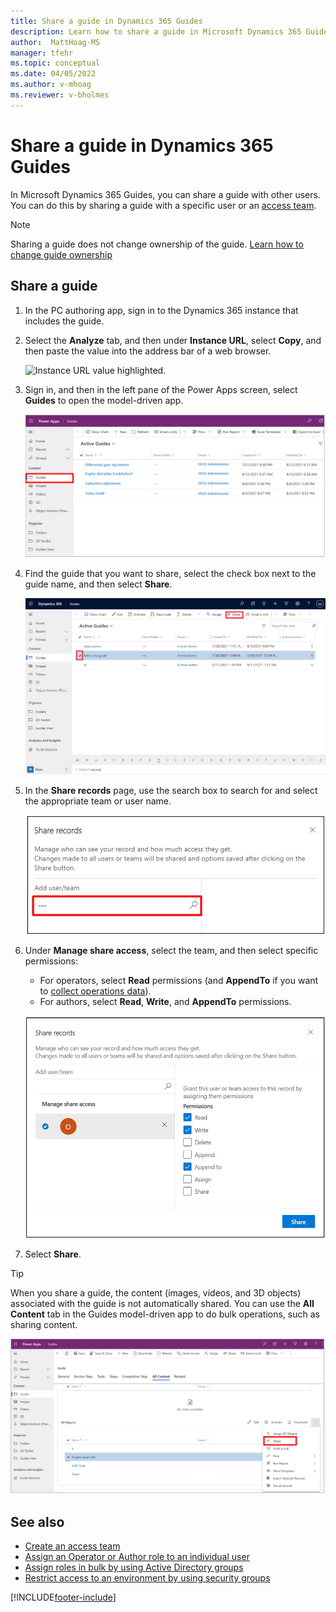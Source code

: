 ```yaml
---
title: Share a guide in Dynamics 365 Guides
description: Learn how to share a guide in Microsoft Dynamics 365 Guides by using an access team.
author:  MattHoag-MS
manager: tfehr
ms.topic: conceptual
ms.date: 04/05/2022
ms.author: v-mhoag
ms.reviewer: v-bholmes
---
```


# Share a guide in Dynamics 365 Guides

In Microsoft Dynamics 365 Guides, you can share a guide with other users. You can do this by sharing a guide with a specific user or an [access team](admin-access-teams.md).

> [!NOTE]
> Sharing a guide does not change ownership of the guide. [Learn how to change guide ownership](admin-access-assign.md)

## Share a guide

1. In the PC authoring app, sign in to the Dynamics 365 instance that includes the guide.

2. Select the **Analyze** tab, and then under **Instance URL**, select **Copy**, and then paste the value into the address bar of a web browser.

    ![Instance URL value highlighted.](media/copy-instance-url.jpg "Instance URL value highlighted")

3. Sign in, and then in the left pane of the Power Apps screen, select **Guides** to open the model-driven app.

    ![Screen shot of Power Apps screen showing Guides model-driven app.](media/guides-hub-1.PNG "Screen shot of Power Apps screen showing Guides model-driven app")
    
4. Find the guide that you want to share, select the check box next to the guide name, and then select **Share**.

    ![Check box for specific guide selected.](media/access-teams-19.PNG "Check box for specific guide selected")

5. In the **Share records** page, use the search box to search for and select the appropriate team or user name.

     ![Screen shot of Share records page.](media/share-records.jpg "Screen shot of Share records page")
    
6. Under **Manage share access**, select the team, and then select specific permissions:

   - For operators, select **Read** permissions (and **AppendTo** if you want to [collect operations data](analytics-overview.md)).
   - For authors, select **Read**, **Write**, and **AppendTo** permissions.

    ![Screen shot of Manage share section.](media/manage-share-access.jpg "Screen shot of Manage share section")
    
7. Select **Share**. 

> [!TIP]
> When you share a guide, the content (images, videos, and 3D objects) associated with the guide is not automatically shared. You can use the **All Content** tab in the Guides model-driven app to do bulk operations, such as sharing content. 
>
> ![Screenshot of All Content tab in the Guides model-driven app.](media/mda-all-content-tab.PNG "Screenshot of All Content tab in the Guides model-driven app") 

## See also

- [Create an access team](admin-access-teams.md)
- [Assign an Operator or Author role to an individual user](assign-role.md)
- [Assign roles in bulk by using Active Directory groups](admin-assign-role-groups.md)
- [Restrict access to an environment by using security groups](admin-security.md)

[!INCLUDE[footer-include](../includes/footer-banner.md)]







